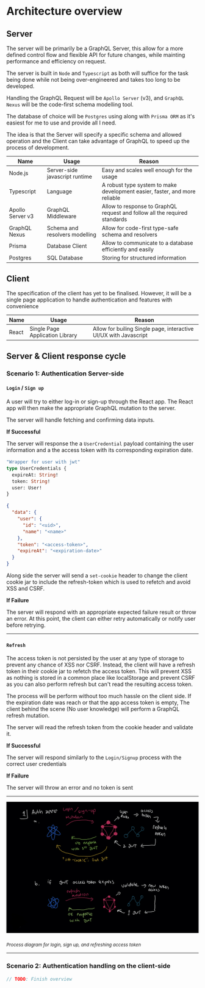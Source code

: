 # Architecture overview

## Server

The server will be primarily be a GraphQL Server, this allow for a more defined control flow and flexible API for future changes, while mainting performance and efficiency on request.

The server is built in `Node` and `Typescript` as both will suffice for the task being done while not being over-engineered and takes too long to be developed.

Handling the GraphQL Request will be `Apollo Server` (v3), and `GraphQL Nexus` will be the code-first schema modelling tool.

The database of choice will be `Postgres` using along with `Prisma ORM` as it's easiest for me to use and provide all I need.

The idea is that the Server will specify a specific schema and allowed operation and the Client can take advantage of GraphQL to speed up the process of development.

| Name             | Usage                          | Reason                                                                     |
| ---------------- | ------------------------------ | -------------------------------------------------------------------------- |
| Node.js          | Server-side javascript runtime | Easy and scales well enough for the usage                                  |
| Typescript       | Language                       | A robust type system to make development easier, faster, and more reliable |
| Apollo Server v3 | GraphQL Middleware             | Allow to response to GraphQL request and follow all the required standards |
| GraphQL Nexus    | Schema and resolvers modelling | Allow for code-first type-safe schema and resolvers                        |
| Prisma           | Database Client                | Allow to communicate to a database efficiently and easily                  |
| Postgres         | SQL Database                   | Storing for structured information                                         |

## Client

The specification of the client has yet to be finalised. However, it will be a single page application to handle authentication and features with convenience

| Name  | Usage                           | Reason                                                           |
| ----- | ------------------------------- | ---------------------------------------------------------------- |
| React | Single Page Application Library | Allow for builing Single page, interactive UI/UX with Javascript |

## Server & Client response cycle

### Scenario 1: Authentication Server-side

#### `Login` / `Sign up`

A user will try to either log-in or sign-up through the React app. The React app will then make the appropriate GraphQL mutation to the server.

The server will handle fetching and confirming data inputs.

**If Successful**

The server will response the a `UserCredential` payload containing the user information and a the access token with its corresponding expiration date.

```graphql
"Wrapper for user with jwt"
type UserCredentials {
  expireAt: String!
  token: String!
  user: User!
}
```

```json
{
  "data": {
    "user": {
      "id": "<uid>",
      "name": "<name>"
    },
    "token": "<access-token>",
    "expireAt": "<expiration-date>"
  }
}
```

Along side the server will send a `set-cookie` header to change the client cookie jar to include the refresh-token which is used to refetch and avoid XSS and CSRF.

**If Failure**

The server will respond with an appropriate expected failure result or throw an error.
At this point, the client can either retry automatically or notify user before retrying.

---

#### `Refresh`

The access token is not persisted by the user at any type of storage to prevent any chance of XSS nor CSRF. Instead, the client will have a refresh token in their cookie jar to refetch the access token. This will prevent XSS as nothing is stored in a common place like localStorage and prevent CSRF as you can also perform refresh but can't read the resulting access token.

The process will be perform without too much hassle on the client side. If the expiration date was reach or that the app access token is empty, The client behind the scene (No user knowledge) will perform a GraphQL refresh mutation.

The server will read the refresh token from the cookie header and validate it.

**If Successful**

The server will respond similarly to the `Login/Signup` process with the correct user credentials

**If Failure**

The server will throw an error and no token is sent

---

![Scenario 1 (A & B)](./images/scenario-1.jpeg)

_<sub>Process diagram for login, sign up, and refreshing access token</sub>_

---

### Scenario 2: Authentication handling on the client-side

```typescript
// TODO: Finish overview
```
